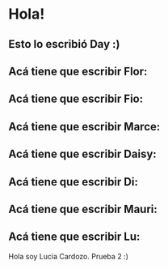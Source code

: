# Hola!

## Esto lo escribió Day :)

## Acá tiene que escribir Flor:

## Acá tiene que escribir Fio:

## Acá tiene que escribir Marce:

## Acá tiene que escribir Daisy:

## Acá tiene que escribir Di:

## Acá tiene que escribir Mauri:

## Acá tiene que escribir Lu:
Hola soy Lucia Cardozo. Prueba 2 :)
